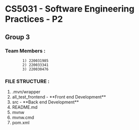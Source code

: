 # CS5031 - Software Engineering Practices - P2

## Group 3

### Team Members :

            1) 220031985
            2) 220033341
            3) 220030476


### FILE STRUCTURE :

<ol>
<li>.mvn/wrapper	
<li>all_test_frontend	- **Front end Development** 
<li>src - **Back end Development**
        
<li>README.md
<li>mvnw	
<li>mvnw.cmd
<li>pom.xml
</ol>
